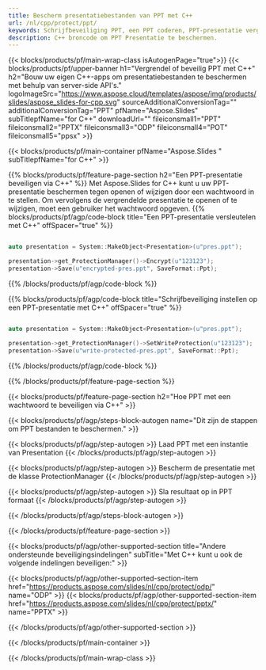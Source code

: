 ```yaml
---
title: Bescherm presentatiebestanden van PPT met C++
url: /nl/cpp/protect/ppt/
keywords: Schrijfbeveiliging PPT, een PPT coderen, PPT-presentatie vergrendelen, PPT beschermen
description: C++ broncode om PPT Presentatie te beschermen.
---
```


{{< blocks/products/pf/main-wrap-class isAutogenPage="true">}}
{{< blocks/products/pf/upper-banner h1="Vergrendel of beveilig PPT met C++" h2="Bouw uw eigen C++-apps om presentatiebestanden te beschermen met behulp van server-side API's." logoImageSrc="https://www.aspose.cloud/templates/aspose/img/products/slides/aspose_slides-for-cpp.svg" sourceAdditionalConversionTag="" additionalConversionTag="PPT" pfName="Aspose.Slides" subTitlepfName="for C++" downloadUrl="" fileiconsmall1="PPT" fileiconsmall2="PPTX" fileiconsmall3="ODP" fileiconsmall4="POT" fileiconsmall5="ppsx" >}}

{{< blocks/products/pf/main-container pfName="Aspose.Slides " subTitlepfName="for C++" >}}

{{% blocks/products/pf/feature-page-section  h2="Een PPT-presentatie beveiligen via C++" %}}
Met Aspose.Slides for C++ kunt u uw PPT-presentatie beschermen tegen openen of wijzigen door een wachtwoord in te stellen. Om vervolgens de vergrendelde presentatie te openen of te wijzigen, moet een gebruiker het wachtwoord opgeven.
{{% blocks/products/pf/agp/code-block title="Een PPT-presentatie versleutelen met C++" offSpacer="true" %}}

```cpp

auto presentation = System::MakeObject<Presentation>(u"pres.ppt");

presentation->get_ProtectionManager()->Encrypt(u"123123");
presentation->Save(u"encrypted-pres.ppt", SaveFormat::Ppt);
```

{{% /blocks/products/pf/agp/code-block %}}

{{% blocks/products/pf/agp/code-block title="Schrijfbeveiliging instellen op een PPT-presentatie met C++" offSpacer="true" %}}

```cpp

auto presentation = System::MakeObject<Presentation>(u"pres.ppt");

presentation->get_ProtectionManager()->SetWriteProtection(u"123123");
presentation->Save(u"write-protected-pres.ppt", SaveFormat::Ppt);
```

{{% /blocks/products/pf/agp/code-block %}}

{{% /blocks/products/pf/feature-page-section %}}

{{< blocks/products/pf/feature-page-section  h2="Hoe PPT met een wachtwoord te beveiligen via C++" >}}

{{< blocks/products/pf/agp/steps-block-autogen name="Dit zijn de stappen om PPT bestanden te beschermen." >}}

{{< blocks/products/pf/agp/step-autogen >}}
Laad PPT met een instantie van Presentation
{{< /blocks/products/pf/agp/step-autogen >}}

{{< blocks/products/pf/agp/step-autogen >}}
Bescherm de presentatie met de klasse ProtectionManager
{{< /blocks/products/pf/agp/step-autogen >}}

{{< blocks/products/pf/agp/step-autogen >}}
Sla resultaat op in PPT formaat
{{< /blocks/products/pf/agp/step-autogen >}}

{{< /blocks/products/pf/agp/steps-block-autogen >}}

{{< /blocks/products/pf/feature-page-section >}}

{{< blocks/products/pf/agp/other-supported-section title="Andere ondersteunde beveiligingsindelingen" subTitle="Met C++ kunt u ook de volgende indelingen beveiligen:" >}}

{{< blocks/products/pf/agp/other-supported-section-item href="https://products.aspose.com/slides/nl/cpp/protect/odp/" name="ODP" >}}
{{< blocks/products/pf/agp/other-supported-section-item href="https://products.aspose.com/slides/nl/cpp/protect/pptx/" name="PPTX" >}}


{{< /blocks/products/pf/agp/other-supported-section >}}

{{< /blocks/products/pf/main-container >}}
    
{{< /blocks/products/pf/main-wrap-class >}}